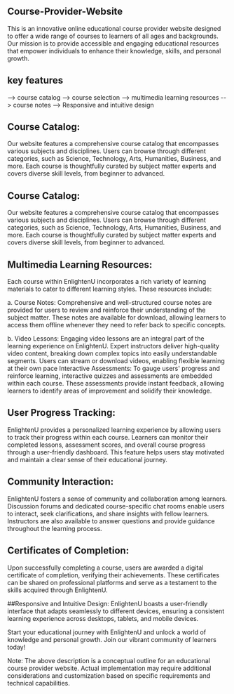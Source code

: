 ## Course-Provider-Website
This is an innovative online educational course provider website designed to offer a wide range of courses to learners of all ages and backgrounds. Our mission is to provide accessible and engaging educational resources that empower individuals to enhance their knowledge, skills, and personal growth.
## key features
--> course catalog
--> course selection
--> multimedia learning resources
--> course notes
--> Responsive and intuitive design

## Course Catalog:
Our website features a comprehensive course catalog that encompasses various subjects and disciplines. Users can browse through different categories, such as Science, Technology, Arts, Humanities, Business, and more. Each course is thoughtfully curated by subject matter experts and covers diverse skill levels, from beginner to advanced.

## Course Catalog:
Our website features a comprehensive course catalog that encompasses various subjects and disciplines. Users can browse through different categories, such as Science, Technology, Arts, Humanities, Business, and more. Each course is thoughtfully curated by subject matter experts and covers diverse skill levels, from beginner to advanced.

## Multimedia Learning Resources:
Each course within EnlightenU incorporates a rich variety of learning materials to cater to different learning styles. These resources include:

a. Course Notes: Comprehensive and well-structured course notes are provided for users to review and reinforce their understanding of the subject matter. These notes are available for download, allowing learners to access them offline whenever they need to refer back to specific concepts.

b. Video Lessons: Engaging video lessons are an integral part of the learning experience on EnlightenU. Expert instructors deliver high-quality video content, breaking down complex topics into easily understandable segments. Users can stream or download videos, enabling flexible learning at their own pace
Interactive Assessments: To gauge users' progress and reinforce learning, interactive quizzes and assessments are embedded within each course. These assessments provide instant feedback, allowing learners to identify areas of improvement and solidify their knowledge.

## User Progress Tracking:
EnlightenU provides a personalized learning experience by allowing users to track their progress within each course. Learners can monitor their completed lessons, assessment scores, and overall course progress through a user-friendly dashboard. This feature helps users stay motivated and maintain a clear sense of their educational journey.

## Community Interaction: 
EnlightenU fosters a sense of community and collaboration among learners. Discussion forums and dedicated course-specific chat rooms enable users to interact, seek clarifications, and share insights with fellow learners. Instructors are also available to answer questions and provide guidance throughout the learning process.

## Certificates of Completion:
Upon successfully completing a course, users are awarded a digital certificate of completion, verifying their achievements. These certificates can be shared on professional platforms and serve as a testament to the skills acquired through EnlightenU.

##Responsive and Intuitive Design:
EnlightenU boasts a user-friendly interface that adapts seamlessly to different devices, ensuring a consistent learning experience across desktops, tablets, and mobile devices.

Start your educational journey with EnlightenU and unlock a world of knowledge and personal growth. Join our vibrant community of learners today!

Note: The above description is a conceptual outline for an educational course provider website. Actual implementation may require additional considerations and customization based on specific requirements and technical capabilities.
